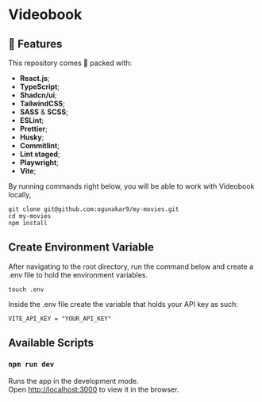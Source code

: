 # Videobook

## :battery: Features

This repository comes 🔋 packed with:

- **React.js**;
- **TypeScript**;
- **Shadcn/ui**;
- **TailwindCSS**;
- **SASS** & **SCSS**;
- **ESLint**;
- **Prettier**;
- **Husky**;
- **Commitlint**;
- **Lint staged**;
- **Playwright**;
- **Vite**;

By running commands right below, you will be able to work with Videobook locally,

```
git clone git@github.com:ogunakar9/my-movies.git
cd my-movies
npm install
```

## Create Environment Variable

After navigating to the root directory, run the command below and create a .env file to hold the environment variables.

```
touch .env
```

Inside the .env file create the variable that holds your API key as such:

```
VITE_API_KEY = "YOUR_API_KEY"
```

## Available Scripts

### `npm run dev`

Runs the app in the development mode.\
Open [http://localhost:3000](http://localhost:3000) to view it in the browser.
